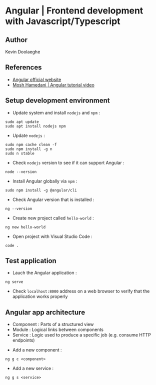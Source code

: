 # Angular | Frontend development with Javascript/Typescript

## Author

Kevin Doolaeghe

## References

* [Angular official website](https://angular.io/)
* [Mosh Hamedani | Angular tutorial video](https://www.youtube.com/watch?v=k5E2AVpwsko&t=630s)

## Setup development environment

* Update system and install `nodejs` and `npm` :
```
sudo apt update
sudo apt install nodejs npm
```

* Update `nodejs` :
```
sudo npm cache clean -f
sudo npm install -g n
sudo n stable
```

* Check `nodejs` version to see if it can support Angular :
```
node --version
```

* Install Angular globally via `npm` :
```
sudo npm install -g @angular/cli
```

* Check Angular version that is installed :
```
ng --version
```

* Create new project called `hello-world` :
```
ng new hello-world
```

* Open project with Visual Studio Code :
```
code .
```

## Test application

* Lauch the Angular application :
```
ng serve
```

* Check `localhost:8000` address on a web browser to verify that the application works properly

## Angular app architecture

- Component : Parts of a structured view
- Module : Logical links between components
- Service : Logic used to produce a specific job (e.g. consume HTTP endpoints)

* Add a new component : 
```
ng g c <component>
```

* Add a new service :
```
ng g s <service>
```